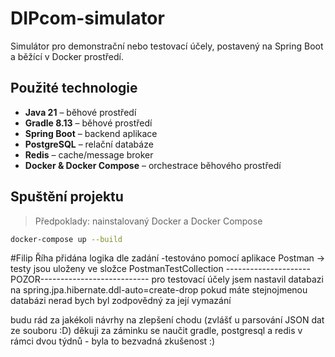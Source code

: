 # DIPcom-simulator

Simulátor pro demonstrační nebo testovací účely, postavený na Spring Boot a běžící v Docker prostředí.

## Použité technologie

- **Java 21** – běhové prostředí
- **Gradle 8.13** – běhové prostředí
- **Spring Boot** – backend aplikace
- **PostgreSQL** – relační databáze
- **Redis** – cache/message broker
- **Docker & Docker Compose** – orchestrace běhového prostředí

## Spuštění projektu

> Předpoklady: nainstalovaný Docker a Docker Compose

```bash
docker-compose up --build
```

#Filip Říha
přidána logika dle zadání
-testováno pomocí aplikace Postman -> testy jsou uloženy ve složce PostmanTestCollection
---------------------POZOR---------------------------
pro testovací účely jsem nastavil databazi na spring.jpa.hibernate.ddl-auto=create-drop
pokud máte stejnojmenou databázi nerad bych byl zodpovědný za její vymazání

budu rád za jakékoli návrhy na zlepšení chodu (zvlášť u parsování JSON dat ze souboru :D)
děkuji za záminku se naučit gradle, postgresql a redis v rámci dvou týdnů - byla to bezvadná zkušenost :)